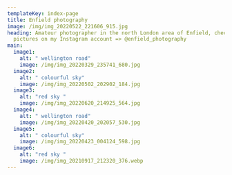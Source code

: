 ```yaml
---
templateKey: index-page
title: Enfield photography
image: /img/img_20220522_221606_915.jpg
heading: Amateur photographer in the north London area of Enfield, check out my
  pictures on my Instagram account => @enfield_photography
main:
  image1:
    alt: " wellington road"
    image: /img/img_20220329_235741_680.jpg
  image2:
    alt: " colourful sky"
    image: /img/img_20220502_202902_184.jpg
  image3:
    alt: "red sky "
    image: /img/img_20220620_214925_564.jpg
  image4:
    alt: " wellington road"
    image: /img/img_20220420_202057_530.jpg
  image5:
    alt: " colourful sky"
    image: /img/img_20220423_004124_598.jpg
  image6:
    alt: "red sky "
    image: /img/img_20210917_212320_376.webp
---
```

